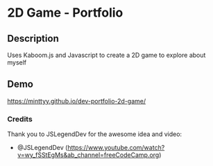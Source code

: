 # 2D Game - Portfolio

## Description
Uses Kaboom.js and Javascript to create a 2D game to explore about myself

## Demo
https://minttyy.github.io/dev-portfolio-2d-game/

### Credits
Thank you to JSLegendDev for the awesome idea and video:
- @JSLegendDev (https://www.youtube.com/watch?v=wy_fSStEgMs&ab_channel=freeCodeCamp.org)
